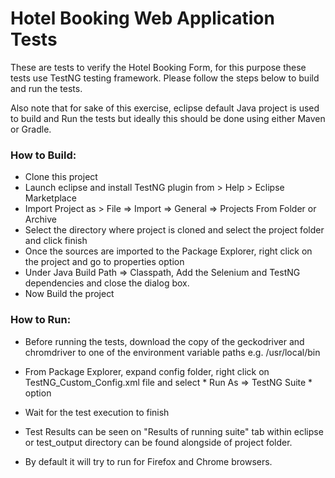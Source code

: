 # Hotel Booking Web Application Tests

These are tests to verify the Hotel Booking Form, for this purpose these tests use TestNG testing framework. Please follow the steps below to build and run the tests.

Also note that for sake of this exercise, eclipse default Java project is used to build and Run the tests but ideally this should be done using either Maven or Gradle.

### How to Build:
* Clone this project
* Launch eclipse and install TestNG plugin from > Help > Eclipse Marketplace
* Import Project as > File => Import => General => Projects From Folder or Archive
* Select the directory where project is cloned and select the project folder and click finish
* Once the sources are imported to the Package Explorer, right click on the project and go to properties option
* Under Java Build Path => Classpath, Add the Selenium and TestNG dependencies and close the dialog box.
* Now Build the project

### How to Run:
* Before running the tests, download the copy of the geckodriver and chromdriver to one of the environment variable paths e.g. /usr/local/bin

* From Package Explorer, expand config folder, right click on TestNG_Custom_Config.xml file and select * Run As => TestNG Suite * option
* Wait for the test execution to finish
* Test Results can be seen on "Results of running suite" tab within eclipse or test_output directory can be found alongside of project folder.
* By default it will try to run for Firefox and Chrome browsers.


